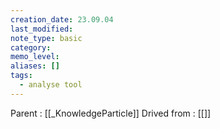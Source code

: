```yaml
---
creation_date: 23.09.04
last_modified: 
note_type: basic
category: 
memo_level: 
aliases: []
tags:
  - analyse tool
---
```


Parent : [[_KnowledgeParticle]]
Drived from : [[]]
